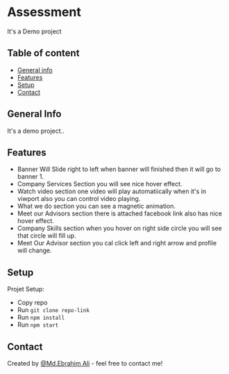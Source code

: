 # Assessment

It's a Demo project

## Table of content
  * [General info](https://github.com/EbrahimAli-RU/assessment#general-info)
  * [Features](https://github.com/EbrahimAli-RU/assessment#features)
  * [Setup](https://github.com/EbrahimAli-RU/assessment#features)
  * [Contact](https://github.com/EbrahimAli-RU/assessment#contact)


## General Info
  It's a demo project..

## Features
  * Banner Will Slide right to left when banner will finished then it will go to banner 1.
  * Company Services Section you will see nice hover effect.
  * Watch video section one video will play automatiically when it's in viwport also you can control video playing.
  * What we do section you can see a magnetic animation.
  * Meet our Advisors section there is attached facebook link also has nice hover effect.
  * Company Skills section when you hover on right side circle you will see that circle will fill up.
  * Meet Our Advisor section you cal click left and right arrow and profile will change.

## Setup
Projet Setup:
  * Copy repo
  * Run `git clone repo-link`
  * Run `npm install`
  * Run `npm start`

## Contact
Created by [@Md.Ebrahim Ali](https://github.com/EbrahimAli-RU/portfolio) - feel free to contact me!
